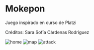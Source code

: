 # Mokepon
Juego inspirado en curso de Platzi

Créditos: Sara Sofía Cárdenas Rodríguez

![home](https://user-images.githubusercontent.com/101780188/210098448-38934152-f6a2-4842-95e6-69dc61138b7b.jpg)
![map](https://user-images.githubusercontent.com/101780188/210098475-f0e6fc4b-f86b-49ed-b185-f46c65918390.jpg)
![attack](https://user-images.githubusercontent.com/101780188/210098494-a133473e-796c-407d-be5d-d4900a048f58.jpg)
